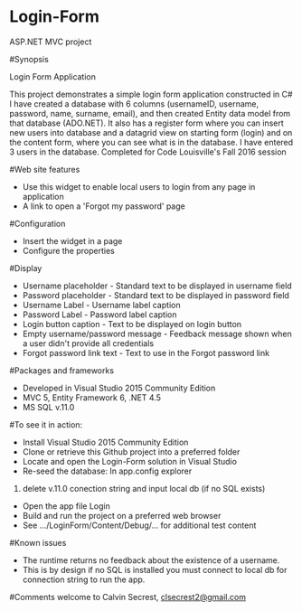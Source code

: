 # Login-Form
ASP.NET MVC project 

#Synopsis

Login Form Application

This project demonstrates a simple login form application constructed in C#
I have created a database with 6 columns (usernameID, username, password, name, surname, email),
and then created Entity data model from that database (ADO.NET). 
It also has a register form where you can insert new users into database and a datagrid view on starting 
form (login) and on the content form, where you can see what is in the database. 
I have entered 3 users in the database. Completed for Code Louisville's Fall 2016 session

#Web site features

* Use this widget to enable local users to login from any page in application
* A link to open a 'Forgot my password' page

#Configuration

* Insert the widget in a page
* Configure the properties

#Display

* Username placeholder - Standard text to be displayed in username field
* Password placeholder - Standard text to be displayed in password field
* Username Label - Username label caption
* Password Label - Password label caption
* Login button caption - Text to be displayed on login button
* Empty username/password message - Feedback message shown when a user didn't provide all credentials
* Forgot password link text - Text to use in the Forgot password link

#Packages and frameworks

* Developed in Visual Studio 2015 Community Edition
* MVC 5, Entity Framework 6, .NET 4.5
* MS SQL v.11.0

#To see it in action:

* Install Visual Studio 2015 Community Edition
* Clone or retrieve this Github project into a preferred folder
* Locate and open the Login-Form solution in Visual Studio
* Re-seed the database: In app.config explorer 
 1. delete v.11.0 conection string and input local db (if no SQL exists)
* Open the app file Login 
* Build and run the project on a preferred web browser
* See .../LoginForm/Content/Debug/... for additional test content

#Known issues

* The runtime returns no feedback about the existence of a username. 
* This is by design if no SQL is installed you must connect to local db for connection string to run the app. 
<add name="Database1Entities" connectionString="metadata=res://*/Model1.csdl|res://*/Model1.ssdl|res://*/Model1.msl;provider=System.Data.SqlClient;provider connection string=&quot;data source=(LocalDB)\mssqllocaldb;attachdbfilename=|DataDirectory|\Database1.mdf;integrated security=True;MultipleActiveResultSets=True;App=EntityFramework&quot;" providerName="System.Data.EntityClient" />

#Comments welcome to Calvin Secrest, clsecrest2@gmail.com
